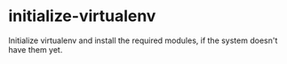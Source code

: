 # initialize-virtualenv

Initialize virtualenv and install the required modules,
if the system doesn't have them yet.

